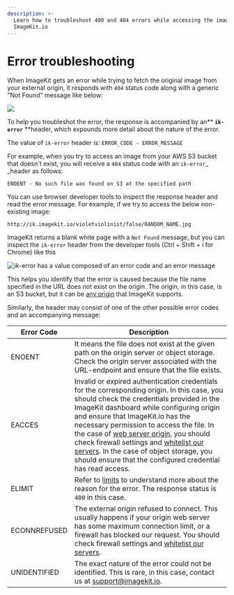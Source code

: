 ```yaml
---
description: >-
  Learn how to troubleshoot 400 and 404 errors while accessing the image through
  ImageKit.io
---
```


# Error troubleshooting

When ImageKit gets an error while trying to fetch the original image from your external origin, it responds with `404` status code along with a generic "Not Found" message like below:

![](<../.gitbook/assets/Screenshot 2020-10-05 at 7.36.53 PM.png>)

To help you troubleshot the error, the response is accompanied by an** **`ik-error`** **header, which expounds more detail about the nature of the error.&#x20;

The value of `ik-error` header is: `ERROR_CODE - ERROR_MESSAGE`

For example, when you try to access an image from your AWS S3 bucket that doesn't exist, you will receive a `404` status code with an `ik-error`_ _header as follows:

`ENOENT - No such file was found on S3 at the specified path`

You can use browser developer tools to inspect the response header and read the error message. For example, if we try to access the below non-existing image:

```
http://ik.imagekit.io/violetviolinist/false/RANDOM_NAME.jpg
```

ImageKit returns a blank white page with a `Not Found` message, but you can inspect the `ik-error` header from the developer tools (Ctrl + Shift + i for Chrome) like this

![ik-error has a value composed of an error code and an error message](<../.gitbook/assets/image (14).png>)

This helps you identify that the error is caused because the file name specified in the URL does not exist on the origin. The origin, in this case, is an S3 bucket, but it can be [any origin](../integration/configure-origin/) that ImageKit supports.

Similarly, the header may consist of one of the other possible error codes and an accompanying message:

| Error Code   | Description                                                                                                                                                                                                                                                                                                                                                                                                                                                                                                                                                                                                             |
| ------------ | ----------------------------------------------------------------------------------------------------------------------------------------------------------------------------------------------------------------------------------------------------------------------------------------------------------------------------------------------------------------------------------------------------------------------------------------------------------------------------------------------------------------------------------------------------------------------------------------------------------------------- |
| ENOENT       | It means the file does not exist at the given path on the origin server or object storage. Check the origin server associated with the URL-endpoint and ensure that the file exists.                                                                                                                                                                                                                                                                                                                                                                                                                                    |
| EACCES       | Invalid or expired authentication credentials for the corresponding origin. In this case, you should check the credentials provided in the ImageKit dashboard while configuring origin and ensure that ImageKit.io has the necessary permission to access the file. In the case of [web server origin](../integration/configure-origin/web-server-origin.md), you should check firewall settings and [whitelist our servers](../integration/configure-origin/web-server-origin.md#whitelist-request-from-imagekit-io). In the case of object storage, you should ensure that the configured credential has read access. |
| ELIMIT       | Refer to [limits](limits.md) to understand more about the reason for the error. The response status is `400` in this case.                                                                                                                                                                                                                                                                                                                                                                                                                                                                                              |
| ECONNREFUSED | The external origin refused to connect. This usually happens if your origin web server has some maximum connection limit, or a firewall has blocked our request. You should check firewall settings and [whitelist our servers](../integration/configure-origin/web-server-origin.md#whitelist-request-from-imagekit-io).                                                                                                                                                                                                                                                                                               |
| UNIDENTIFIED | The exact nature of the error could not be identified. This is rare, in this case, contact us at support@imagekit.io.                                                                                                                                                                                                                                                                                                                                                                                                                                                                                                   |
